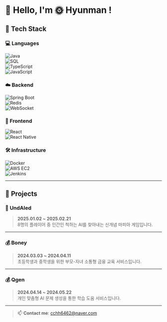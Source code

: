# 👋 Hello, I'm 🌞 Hyunman !

## 🔧 Tech Stack

### 💻 Languages  
![Java](https://img.shields.io/badge/Java-007396?style=flat&logo=java&logoColor=white)  
![SQL](https://img.shields.io/badge/MySQL-4479A1?style=flat&logo=mysql&logoColor=white)  
![TypeScript](https://img.shields.io/badge/TypeScript-3178C6?style=flat&logo=typescript&logoColor=white)  
![JavaScript](https://img.shields.io/badge/JavaScript-F7DF1E?style=flat&logo=javascript&logoColor=black)

### ☁️ Backend  
![Spring Boot](https://img.shields.io/badge/Spring%20Boot-6DB33F?style=flat&logo=spring-boot&logoColor=white)  
![Redis](https://img.shields.io/badge/Redis-DC382D?style=flat&logo=redis&logoColor=white)  
![WebSocket](https://img.shields.io/badge/WebSocket-000000?style=flat&logo=websocket&logoColor=white)

### 📱 Frontend  
![React](https://img.shields.io/badge/React-61DAFB?style=flat&logo=react&logoColor=black)  
![React Native](https://img.shields.io/badge/React%20Native-61DAFB?style=flat&logo=react&logoColor=black)

### 🛠 Infrastructure  
![Docker](https://img.shields.io/badge/Docker-2496ED?style=flat&logo=docker&logoColor=white)  
![AWS EC2](https://img.shields.io/badge/AWS%20EC2-FF9900?style=flat&logo=amazon-ec2&logoColor=white)  
![Jenkins](https://img.shields.io/badge/Jenkins-D24939?style=flat&logo=jenkins&logoColor=white)

---

## 💼 Projects

### 🧠 **UndAIed**  
> **2025.01.02 ~ 2025.02.21**  
> 8명의 플레이어 중 인간인 척하는 AI를 찾아내는 신개념 마피아 게임입니다.

---

### 💰 **Boney**  
> **2024.03.03 ~ 2024.04.11**  
> 초등학생과 중학생을 위한 부모-자녀 소통형 금융 교육 서비스입니다.

---

### 💰 **Qgen**  
> **2024.04.14 ~ 2024.05.22**  
> 개인 맞춤형 AI 문제 생성을 통한 학습 도움 서비스입니다.

---

> 📫 **Contact me**: cchh6462@naver.com
